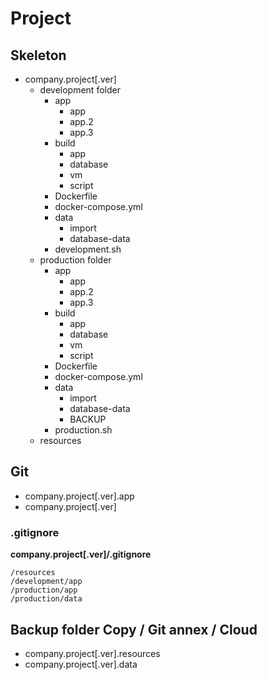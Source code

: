 # Project

## Skeleton

* company.project[.ver]
  * development folder
    * app
      * app
      * app.2
      * app.3
    * build
      * app
      * database
      * vm
      * script
    * Dockerfile
    * docker-compose.yml
    * data
      * import
      * database-data
    * development.sh
  * production folder
    * app
      * app
      * app.2
      * app.3
    * build
      * app
      * database
      * vm
      * script
    * Dockerfile
    * docker-compose.yml
    * data
      * import
      * database-data
      * BACKUP
    * production.sh
  * resources

## Git

* company.project[.ver].app
* company.project[.ver]

### .gitignore

**company.project[.ver]/.gitignore**

```
/resources
/development/app
/production/app
/production/data
```

## Backup folder Copy / Git annex / Cloud

* company.project[.ver].resources
* company.project[.ver].data
